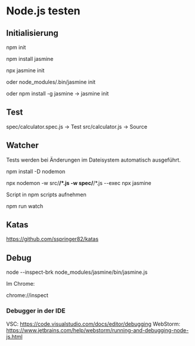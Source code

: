 # Node.js testen

## Initialisierung

npm init

npm install jasmine

npx jasmine init

oder node_modules/.bin/jasmine init

oder npm install -g jasmine -> jasmine init


## Test
spec/calculator.spec.js -> Test
src/calculator.js -> Source


## Watcher

Tests werden bei Änderungen im Dateisystem automatisch ausgeführt.

npm install -D nodemon

npx nodemon -w src/**/*.js -w spec/**/*.js --exec npx jasmine

Script in npm scripts aufnehmen

npm run watch

## Katas

https://github.com/sspringer82/katas

## Debug

node --inspect-brk node_modules/jasmine/bin/jasmine.js

Im Chrome: 

chrome://inspect

### Debugger in der IDE
VSC: https://code.visualstudio.com/docs/editor/debugging
WebStorm: https://www.jetbrains.com/help/webstorm/running-and-debugging-node-js.html